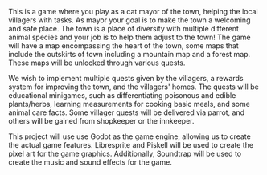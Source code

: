 This is a game where you play as a cat mayor of the town, helping the local villagers with tasks. As mayor your goal is to make the town a welcoming and safe place. The town is a place of diversity with multiple different animal species and your job is to help them adjust to the town! 
The game will have a map encompassing the heart of the town, some maps that include the outskirts of town including a mountain map and a forest map. These maps will be unlocked through various quests.

We wish to implement multiple quests given by the villagers, a rewards system for improving the town, and the villagers' homes. The quests will be educational minigames, such as differentiating poisonous and edible plants/herbs, learning measurements for cooking basic meals, and some animal care facts. Some villager quests will be delivered via parrot, and others will be gained from shopkeeper or the innkeeper.

This project will use use Godot as the game engine, allowing us to create the actual game features. Libresprite and Piskell will be used to create the pixel art for the game graphics. Additionally, Soundtrap will be used to create the music and sound effects for the game. 